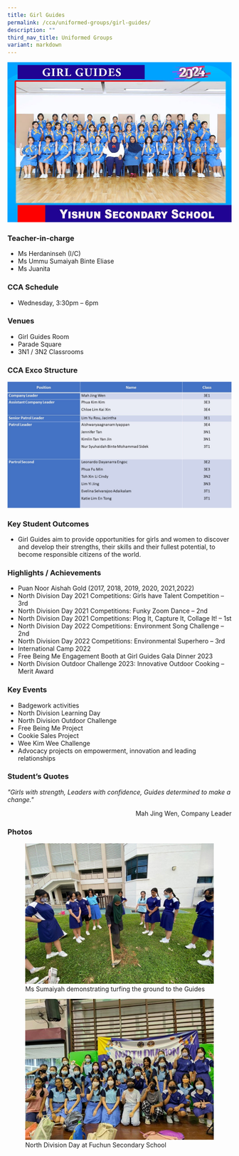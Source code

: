 ```yaml
---
title: Girl Guides
permalink: /cca/uniformed-groups/girl-guides/
description: ""
third_nav_title: Uniformed Groups
variant: markdown
---
```

![](/images/StudDevelopment/CCAs/UniformedGroups/GirlGuides/Girl_Guides_24.jpg)

### Teacher-in-charge	
* Ms Herdaninseh (I/C)
* Ms Ummu Sumaiyah Binte Eliase
* Ms Juanita

### CCA Schedule
* Wednesday, 3:30pm – 6pm

### Venues
* Girl Guides Room
* Parade Square
* 3N1 / 3N2 Classrooms

### CCA Exco Structure
![](/images/StudDevelopment/CCAs/UniformedGroups/GirlGuides/gg-exco-2023-1.jpg)


### Key Student Outcomes

* Girl Guides aim to provide opportunities for girls and women to discover and develop their strengths, their skills and their fullest potential, to become responsible citizens of the world. 

### Highlights / Achievements

* Puan Noor Aishah Gold (2017, 2018, 2019, 2020, 2021,2022)
* North Division Day 2021 Competitions: Girls have Talent Competition – 3rd
* North Division Day 2021 Competitions: Funky Zoom Dance – 2nd
* North Division Day 2021 Competitions: Plog It, Capture It, Collage It! – 1st
* North Division Day 2022 Competitions: Environment Song Challenge – 2nd 
* North Division Day 2022 Competitions: Environmental Superhero – 3rd 
* International Camp 2022
* Free Being Me Engagement Booth at Girl Guides Gala Dinner 2023
* North Division Outdoor Challenge 2023: Innovative Outdoor Cooking – Merit Award


### Key Events

* Badgework activities
* North Division Learning Day
* North Division Outdoor Challenge
* Free Being Me Project
* Cookie Sales Project
* Wee Kim Wee Challenge
* Advocacy projects on empowerment, innovation and leading relationships


### Student’s Quotes
*"Girls with strength, Leaders with confidence, Guides determined to make a change."*
<div style="text-align: right;">Mah Jing Wen, Company Leader</div>


### Photos

<figure><img src="/images/StudDevelopment/CCAs/UniformedGroups/GirlGuides/gg_pic1.jpg"><figcaption>Ms Sumaiyah demonstrating turfing the ground to the Guides</figcaption></figure>

<figure><img src="/images/StudDevelopment/CCAs/UniformedGroups/GirlGuides/gg_pic2.jpg"><figcaption>North Division Day at Fuchun Secondary School</figcaption></figure>